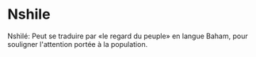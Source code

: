 # Nshile
Nshìlé: Peut se traduire par «le regard du peuple» en langue Baham, pour souligner l'attention portée à la population.
